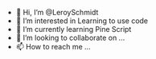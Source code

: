 - 👋 Hi, I’m @LeroySchmidt
- 👀 I’m interested in Learning to use code
- 🌱 I’m currently learning Pine Script
- 💞️ I’m looking to collaborate on ...
- 📫 How to reach me ...

<!---
LeroySchmidt/LeroySchmidt is a ✨ special ✨ repository because its `README.md` (this file) appears on your GitHub profile.
You can click the Preview link to take a look at your changes.
--->

